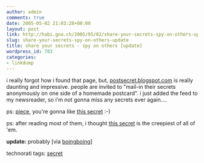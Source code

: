 ```yaml
---
author: admin
comments: true
date: 2005-05-02 21:03:28+00:00
layout: post
link: http://habi.gna.ch/2005/05/02/share-your-secrets-spy-on-others-update/
slug: share-your-secrets-spy-on-others-update
title: share your secrets - spy on others [update]
wordpress_id: 783
categories:
- linkdump
---
```



i really forgot how i found that page, but, [postsecret.blogspot.com](http://postsecret.blogspot.com/) is really daunting and impressive. people are invited to "mail-in their secrets anonymously on one side of a homemade postcard". i just added the feed to my newsreader, so i'm not gonna miss any secrets ever again....
  

  
ps: [piece](http://pieceoplastic.com/index.php/1793/ruff-linkage-200518/), you're gonna like [this secret](http://photos1.blogger.com/img/296/2612/1024/farts.jpg) :-)
  
ps: after reading most of them, i thought [this secret](http://photos1.blogger.com/img/296/2612/1024/towe2.jpg) is the creepiest of all of 'em.



**update:** probably [via [boingboing](http://www.boingboing.net/2005/04/29/postcard_confessiona.html)]


technorati tags: [secret](http://technorati.com/tag/secret)
